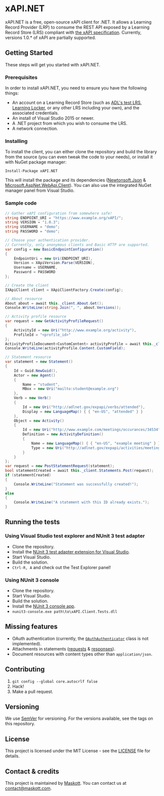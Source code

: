 # xAPI.NET
xAPI.NET is a free, open-source xAPI client for .NET. It allows a Learning Record Provider (LRP) to consume the REST API exposed by a Learning Record Store (LRS) compliant with [the xAPI specification](https://github.com/adlnet/xAPI-Spec). Currently, versions 1.0.* of xAPI are partially supported.

## Getting Started
These steps will get you started with xAPI.NET.

### Prerequisites
In order to install xAPI.NET, you need to ensure you have the following things:

* An account on a Learning Record Store (such as [ADL's test LRS](https://lrs.adlnet.gov/), [Learning Locker](https://learninglocker.net/), or any other LRS including your own), and the associated credentials.
* An install of Visual Studio 2015 or newer.
* A .NET project from which you wish to consume the LRS.
* A network connection.

### Installing
To install the client, you can either clone the repository and build the library from the source (you can even tweak the code to your needs), or install it with NuGet package manager:

```
Install-Package xAPI.NET
```
This will install the package and its dependencies ([Newtonsoft.Json](https://github.com/JamesNK/Newtonsoft.Json) & [Microsoft.AspNet.WebApi.Client](https://www.asp.net/web-api)). You can also use the integrated NuGet manager panel from Visual Studio.

### Sample code
```csharp
// Gather xAPI configuration from somewhere safe!
string ENDPOINT_URI = "https://www.example.org/xAPI/";
string VERSION = "1.0.3";
string USERNAME = "demo";
string PASSWORD = "demo";

// Choose your authentication provider.
// Currently, only anonymous clients and Basic HTTP are supported.
var config = new BasicEndpointConfiguration()
{
    EndpointUri = new Uri(ENDPOINT_URI),
    Version = XApiVersion.Parse(VERSION),
    Username = USERNAME,
    Password = PASSWORD
};

// Create the client
IXApiClient client = XApiClientFactory.Create(config);

// About resource
About about = await this._client.About.Get();
Console.WriteLine(string.Join(", ", about.Versions));

// Activity profile resource
var request = new GetActivityProfileRequest()
{
    ActivityId = new Uri("http://www.example.org/activity"),
    ProfileId = "<profile_id>"
};
ActivityProfileDocument<CustomContent> activityProfile = await this._client.ActivityProfiles.Get<CustomContent>(request);
Console.WriteLine(activityProfile.Content.CustomField);

// Statement resource
var statement = new Statement()
{
    Id = Guid.NewGuid(),
    Actor = new Agent()
    {
        Name = "student",
        MBox = new Uri("mailto:student@example.org")
    },
    Verb = new Verb()
    {
        Id = new Uri("http://adlnet.gov/expapi/verbs/attended"),
        Display = new LanguageMap() { { "en-US", "attended" } }
    },
    Object = new Activity()
    {
        Id = new Uri("http://www.example.com/meetings/occurances/34534"),
        Definition = new ActivityDefinition()
        {
            Name = new LanguageMap() { { "en-US", "example meeting" } },
            Type = new Uri("http://adlnet.gov/expapi/activities/meeting")
        }
    }
};
var request = new PostStatementRequest(statement);
bool statementCreated = await this._client.Statements.Post(request);
if (statementCreated)
{
    Console.WriteLine("Statement was successfully created!");
}
else
{
    Console.WriteLine("A statement with this ID already exists.");
}
```

## Running the tests

### Using Visual Studio test explorer and NUnit 3 test adapter

* Clone the repository.
* Install the [NUnit 3 test adapter extension for Visual Studio](http://nunit.org/?p=download).
* Start Visual Studio.
* Build the solution.
* `Ctrl-R, A` and check out the Test Explorer panel!

### Using NUnit 3 console

* Clone the repository.
* Start Visual Studio.
* Build the solution.
* Install the [NUnit 3 console app](http://nunit.org/?p=download).
* `nunit3-console.exe path\to\xAPI.Client.Tests.dll`

## Missing features

* OAuth authentication (currently, the [`OAuthAuthenticator`](xAPI.Client/Authenticators/OAuthAuthenticator.cs) class is not implemented).
* Attachments in statements ([requests](https://github.com/adlnet/xAPI-Spec/blob/master/xAPI-Communication.md#152-multipartmixed) & [responses](https://github.com/adlnet/xAPI-Spec/blob/master/xAPI-Communication.md#213-get-statements)).
* Document resources with content types other than `application/json`.

## Contributing
1. `git config --global core.autocrlf false`
2. Hack!
3. Make a pull request.

## Versioning
We use [SemVer](http://semver.org/) for versioning. For the versions available, see the tags on this repository.

## License
This project is licensed under the MIT License - see the [LICENSE](LICENSE) file for details.

## Contact & credits
This project is maintained by [Maskott](https://www.maskott.com/). You can contact us at [contact@maskott.com](mailto:contact@maskott.com).
